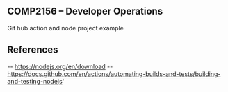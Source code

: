 ## COMP2156 – Developer Operations
Git hub action and node project example


## References

-- https://nodejs.org/en/download
-- https://docs.github.com/en/actions/automating-builds-and-tests/building-and-testing-nodejs'